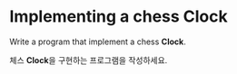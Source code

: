 # Implementing a chess Clock

Write a program that implement a chess **Clock**.

체스 **Clock**을 구현하는 프로그램을 작성하세요.
